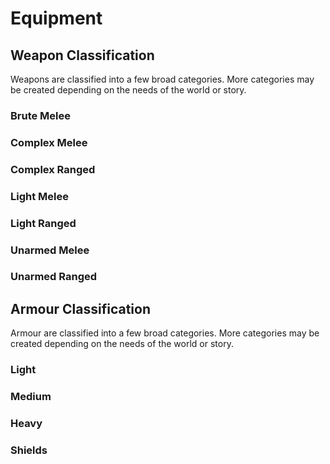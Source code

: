 # Equipment

## Weapon Classification

Weapons are classified into a few broad categories. More categories may be created depending on the needs of the world or story.

### Brute Melee

### Complex Melee

### Complex Ranged

### Light Melee

### Light Ranged

### Unarmed Melee

### Unarmed Ranged

## Armour Classification

Armour are classified into a few broad categories. More categories may be created depending on the needs of the world or story.

### Light

### Medium

### Heavy

### Shields

